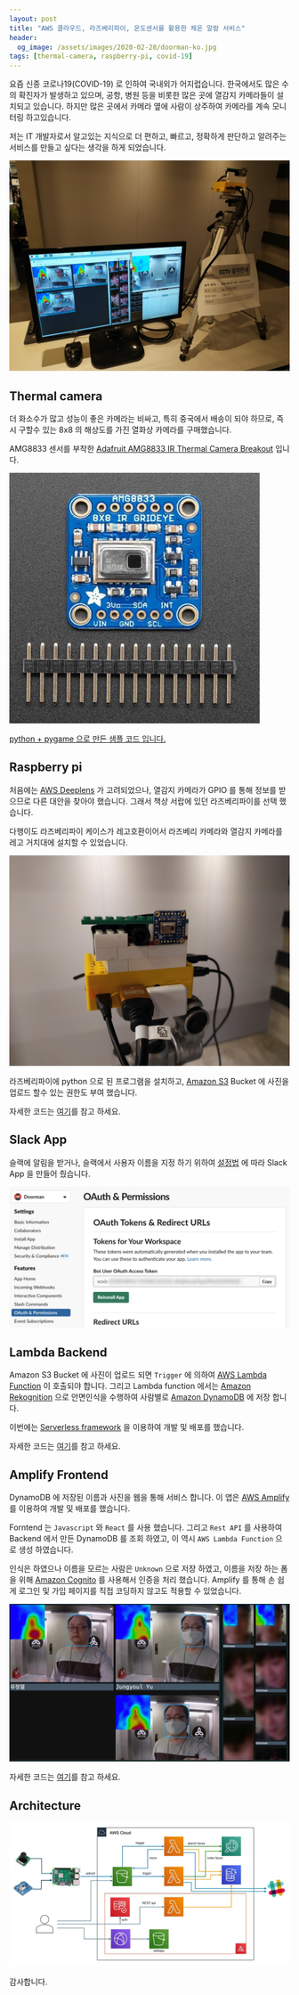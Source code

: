 ```yaml
---
layout: post
title: "AWS 클라우드, 라즈베리파이, 온도센서를 활용한 체온 알람 서비스"
header:
  og_image: /assets/images/2020-02-28/doorman-ko.jpg
tags: [thermal-camera, raspberry-pi, covid-19]
---
```


요즘 신종 코로나19(COVID-19) 로 인하여 국내외가 어지럽습니다. 한국에서도 많은 수의 확진자가 발생하고 있으며, 공항, 병원 등을 비롯한 많은 곳에 열감지 카메라들이 설치되고 있습니다. 하지만 많은 곳에서 카메라 옆에 사람이 상주하여 카메라를 계속 모니터링 하고있습니다.

저는 IT 개발자로서 알고있는 지식으로 더 편하고, 빠르고, 정확하게 판단하고 알려주는 서비스를 만들고 싶다는 생각을 하게 되었습니다.

![doorman](/assets/images/2020-02-28/doorman.jpg)

## Thermal camera

더 화소수가 많고 성능이 좋은 카메라는 비싸고, 특히 중국에서 배송이 되야 하므로, 즉시 구할수 있는 8x8 의 해상도를 가진 열화상 카메라를 구매했습니다.

AMG8833 센서를 부착한 [Adafruit AMG8833 IR Thermal Camera Breakout](http://www.devicemart.co.kr/goods/view?no=12382843) 입니다.

![amg8833](/assets/images/2020-02-28/amg8833.jpg)

[python + pygame 으로 만든 샘플 코드 입니다.](https://learn.adafruit.com/adafruit-amg8833-8x8-thermal-camera-sensor/raspberry-pi-thermal-camera)

## Raspberry pi

처음에는 [AWS Deeplens](https://aws.amazon.com/ko/deeplens/) 가 고려되었으나, 열감지 카메라가 GPIO 를 통해 정보를 받으므로 다른 대안을 찾아야 했습니다.
그래서 책상 서랍에 있던 라즈베리파이를 선택 했습니다.

다행이도 라즈베리파이 케이스가 레고호환이어서 라즈베리 카메라와 열감지 카메라를 레고 거치대에 설치할 수 있었습니다.

![raspberrypi](/assets/images/2020-02-28/raspberrypi.jpg)

라즈베리파이에 python 으로 된 프로그램을 설치하고, [Amazon S3](https://aws.amazon.com/ko/s3/) Bucket 에 사진을 업로드 할수 있는 권한도 부여 했습니다.

자세한 코드는 [여기](https://github.com/nalbam/rpi-doorman)를 참고 하세요.

## Slack App

슬랙에 알림을 받거나, 슬랙에서 사용자 이름을 지정 하기 위하여 [설정법](https://github.com/nalbam/deeplens-doorman/blob/master/README-slack.md) 에 따라 Slack App 을 만들어 줬습니다.

![slack-04](/assets/images/2020-02-28/slack-04.png)

## Lambda Backend

Amazon S3 Bucket 에 사진이 업로드 되면 `Trigger` 에 의하여 [AWS Lambda Function](https://aws.amazon.com/ko/lambda/) 이 호출되야 합니다.
그리고 Lambda function 에서는 [Amazon Rekognition](https://aws.amazon.com/ko/rekognition/) 으로 안면인식을 수행하여 사람별로 [Amazon DynamoDB](https://aws.amazon.com/ko/dynamodb/) 에 저장 합니다.

이번에는 [Serverless framework](https://serverless.com/) 을 이용하여 개발 및 배포를 했습니다.

자세한 코드는 [여기](https://github.com/nalbam/deeplens-doorman-backend)를 참고 하세요.

## Amplify Frontend

DynamoDB 에 저장된 이름과 사진을 웹을 통해 서비스 합니다.
이 앱은 [AWS Amplify](https://aws.amazon.com/ko/amplify/) 를 이용하여 개발 및 배포를 했습니다.

Forntend 는 `Javascript` 와 `React` 를 사용 했습니다.
그리고 `Rest API` 를 사용하여 Backend 에서 만든 DynamoDB 를 조회 하였고, 이 역시 `AWS Lambda Function` 으로 생성 하였습니다.

인식은 하였으나 이름을 모르는 사람은 `Unknown` 으로 저장 하였고, 이름을 저장 하는 폼을 위해 [Amazon Cognito](https://aws.amazon.com/ko/cognito/) 를 사용해서 인증을 처리 했습니다. Amplify 를 통해 손 쉽게 로그인 및 가입 페이지를 직접 코딩하지 않고도 적용할 수 있었습니다.

![doorman-web](/assets/images/2020-02-28/doorman-web.jpg)

자세한 코드는 [여기](https://github.com/nalbam/doorman)를 참고 하세요.

## Architecture

![doorman-arch](/assets/images/2020-02-28/doorman-arch.jpg)

감사합니다.

